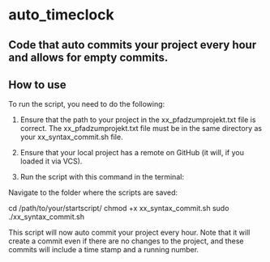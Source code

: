 # auto_timeclock
## Code that auto commits your project every hour and allows for empty commits.

## How to use
To run the script, you need to do the following:

1. Ensure that the path to your project in the xx_pfadzumprojekt.txt file is correct. The xx_pfadzumprojekt.txt file must be in the same directory as your xx_syntax_commit.sh file.
   
3. Ensure that your local project has a remote on GitHub (it will, if you loaded it via VCS).

4. Run the script with this command in the terminal:

Navigate to the folder where the scripts are saved:

cd /path/to/your/startscript/
chmod +x xx_syntax_commit.sh
sudo ./xx_syntax_commit.sh

This script will now auto commit your project every hour. Note that it will create a commit even if there are no changes to the project, and these commits will include a time stamp and a running number.
